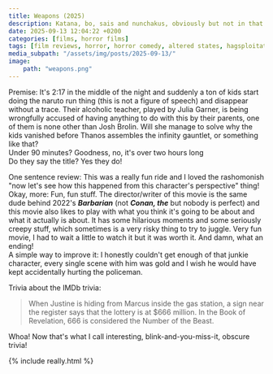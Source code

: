 ```yaml
---
title: Weapons (2025)
description: Katana, bo, sais and nunchakus, obviously but not in that order.
date: 2025-09-13 12:04:22 +0200
categories: [films, horror films]
tags: [film reviews, horror, horror comedy, altered states, hagsploitation, it's a metaphor d'uh, pretty metal, secret comedy movie, they say the title]
media_subpath: "/assets/img/posts/2025-09-13/"
image:
    path: "weapons.png"
---
```

<span class="reviewsection">Premise:</span> It's 2:17 in the middle of the night and suddenly a ton of kids start doing the naruto run thing (this is not a figure of speech) and disappear without a trace. Their alcoholic teacher, played by Julia Garner, is being wrongfully accused of having anything to do with this by their parents, one of them is none other than Josh Brolin. Will she manage to solve why the kids vanished before Thanos assembles the infinity gauntlet, or something like that?<br/>
<span class="reviewsection">Under 90 minutes?</span> Goodness, no, it's over two hours long<br/>
<span class="reviewsection">Do they say the title?</span> Yes they do!

<span class="reviewsection">One sentence review:</span> This was a really fun ride and I loved the rashomonish "now let's see how this happened from this character's perspective" thing!<br/>
<span class="reviewsection">Okay, more:</span> Fun, fun stuff. The director/writer of this movie is the same dude behind 2022's ***Barbarian*** (not ***Conan, the*** but nobody is perfect) and this movie also likes to play with what you think it's going to be about and what it actually is about. It has some hilarious moments and some seriously creepy stuff, which sometimes is a very risky thing to try to juggle. Very fun movie, I had to wait a little to watch it but it was worth it. And damn, what an ending!<br/>
<span class="reviewsection">A simple way to improve it:</span> I honestly couldn't get enough of that junkie character, every single scene with him was gold and I wish he would have kept accidentally hurting the policeman.

<span class="reviewsection">Trivia about the IMDb trivia:</span>
> When Justine is hiding from Marcus inside the gas station, a sign near the register says that the lottery is at $666 million. In the Book of Revelation, 666 is considered the Number of the Beast.

Whoa! Now that's what I call interesting, blink-and-you-miss-it, obscure trivia!

{% include really.html %}